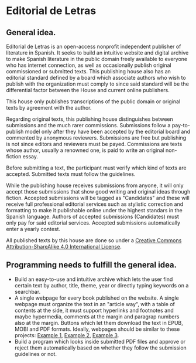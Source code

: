 # Editorial de Letras

## General idea.

Editorial de Letras is an open-access nonprofit independent publisher of literature in Spanish. It seeks to build an intuitive website and digital archive to make Spanish literature in the public domain freely available to everyone who has internet connection, as well as occasionally publish original commissioned or submitted texts. This publishing house also has an editorial standard defined by a board which associate authors who wish to publish with the organization must comply to since said standard will be the differential factor between the House and current online publishers.

This house only publishes transcriptions of the public domain or original texts by agreement with the author.
 
Regarding original texts, this publishing house distinguishes between submissions and the much rarer commissions. Submissions follow a pay-to-publish model only after they have been accepted by the editorial board and commented by anonymous reviewers. Submissions are free but publishing is not since editors and reviewers must be payed. Commissions are texts whose author, usually a renowned one, is paid to write an original non-fiction essay.

Before submitting a text, the participant must verify which kind of texts are accepted. Submitted texts must follow the guidelines.

While the publishing house receives submissions from anyone, it will only accept those submissions that show good writing and original ideas through fiction. Accepted submissions will be tagged as "Candidates" and these will receive full professional editorial services such as stylistic correction and formatting to make it publishable online under the highest standars in the Spanish language. Authors of accepted submissions (Candidates) must only pay for said editorial services. Accepted submissions automatically enter a yearly contest.

All published texts by this house are done so under a [Creative Commons Attribution-ShareAlike 4.0 International License](https://creativecommons.org/licenses/by-sa/4.0/).

## Programming needs to fulfill the general idea.

- Build an easy-to-use and intuitive archive which lets the user find certain text by author, title, theme, year or directly typing keywords on a searchbar.
- A single webpage for every book published on the website. A single webpage must organize the text in an "article way", with a table of contents at the side, it must support hyperlinks and footnotes and maybe hypermedia, comments at the margin and paragrap numbers also at the margin. Buttons which let them download the text in EPUB, MOBI and PDF formats. Ideally, webpages should be similar to these projects: [Example 1](https://practicaltypography.com/), [Example 2](https://chs.harvard.edu/chapter/acknowledgments-6/), [Example 3](https://www.core-econ.org/the-economy/book/text/01.html).
- Build a program which looks inside submitted PDF files and approve or reject them automatically based on whether they follow the submission guidelines or not.

